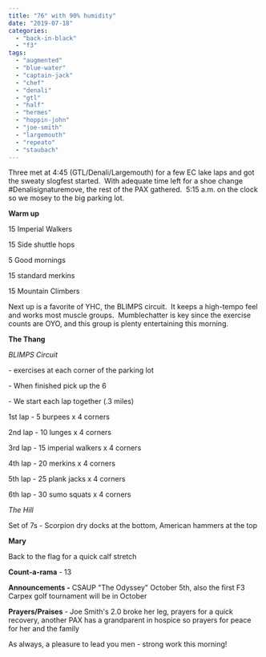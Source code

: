 ```yaml
---
title: "76° with 90% humidity"
date: "2019-07-18"
categories: 
  - "back-in-black"
  - "f3"
tags: 
  - "augmented"
  - "blue-water"
  - "captain-jack"
  - "chef"
  - "denali"
  - "gtl"
  - "half"
  - "hermes"
  - "hoppin-john"
  - "joe-smith"
  - "largemouth"
  - "repeato"
  - "staubach"
---
```


Three met at 4:45 (GTL/Denali/Largemouth) for a few EC lake laps and got the sweaty slogfest started.  With adequate time left for a shoe change #Denalisignaturemove, the rest of the PAX gathered.  5:15 a.m. on the clock so we mosey to the big parking lot.  

**Warm up**

15 Imperial Walkers

15 Side shuttle hops

5 Good mornings

15 standard merkins

15 Mountain Climbers

Next up is a favorite of YHC, the BLIMPS circuit.  It keeps a high-tempo feel and works most muscle groups.  Mumblechatter is key since the exercise counts are OYO, and this group is plenty entertaining this morning. 

**The Thang**

_BLIMPS Circuit_

\- exercises at each corner of the parking lot

\- When finished pick up the 6

\- We start each lap together (.3 miles)

1st lap - 5 burpees x 4 corners

2nd lap - 10 lunges x 4 corners

3rd lap - 15 imperial walkers x 4 corners

4th lap - 20 merkins x 4 corners

5th lap - 25 plank jacks x 4 corners

6th lap - 30 sumo squats x 4 corners

_The Hill_

Set of 7s - Scorpion dry docks at the bottom, American hammers at the top

**Mary**

Back to the flag for a quick calf stretch

**Count-a-rama** \- 13

**Announcements -** CSAUP "The Odyssey" October 5th, also the first F3 Carpex golf tournament will be in October

**Prayers/Praises** - Joe Smith's 2.0 broke her leg, prayers for a quick recovery, another PAX has a grandparent in hospice so prayers for peace for her and the family

As always, a pleasure to lead you men - strong work this morning!

